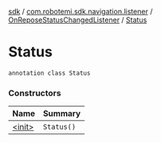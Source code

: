 [sdk](../../../index.md) / [com.robotemi.sdk.navigation.listener](../../index.md) / [OnReposeStatusChangedListener](../index.md) / [Status](./index.md)

# Status

`annotation class Status`

### Constructors

| Name | Summary |
|---|---|
| [&lt;init&gt;](-init-.md) | `Status()` |
